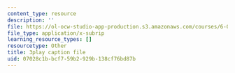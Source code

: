 ```yaml
---
content_type: resource
description: ''
file: https://ol-ocw-studio-app-production.s3.amazonaws.com/courses/6-0001-introduction-to-computer-science-and-programming-in-python-fall-2016/07028c1bbcf759b2929b138cf76bd87b_-jjUoTiaSHw.vtt
file_type: application/x-subrip
learning_resource_types: []
resourcetype: Other
title: 3play caption file
uid: 07028c1b-bcf7-59b2-929b-138cf76bd87b
---
```

